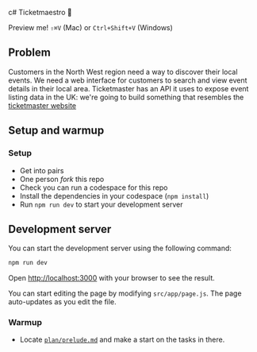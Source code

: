 c# Ticketmaestro 🎫

Preview me! `⇧⌘V` (Mac)  or `Ctrl+Shift+V` (Windows)

## Problem

Customers in the North West region need a way to discover their local events. We need a web interface for customers to search and view event details in their local area. Ticketmaster has an API it uses to expose event listing data in the UK: we're going to build something that resembles the [ticketmaster website](https://www.ticketmaster.co.uk/search?q=jazz&sort=date&startDate=2024-08-26&endDate=2024-08-26&region=605)

## Setup and warmup

### Setup

- Get into pairs
- One person _fork_ this repo
- Check you can run a codespace for this repo
- Install the dependencies in your codespace (`npm install`)
- Run `npm run dev` to start your development server

## Development server

You can start the development server using the following command:

```bash
npm run dev
```

Open [http://localhost:3000](http://localhost:3000) with your browser to see the result.

You can start editing the page by modifying `src/app/page.js`. The page auto-updates as you edit the file.

### Warmup

- Locate [`plan/prelude.md`](https://github.com/Ada-Apprenticeships/ticketmaestro/blob/main/plan/prelude.md) and make a start on the tasks in there.
